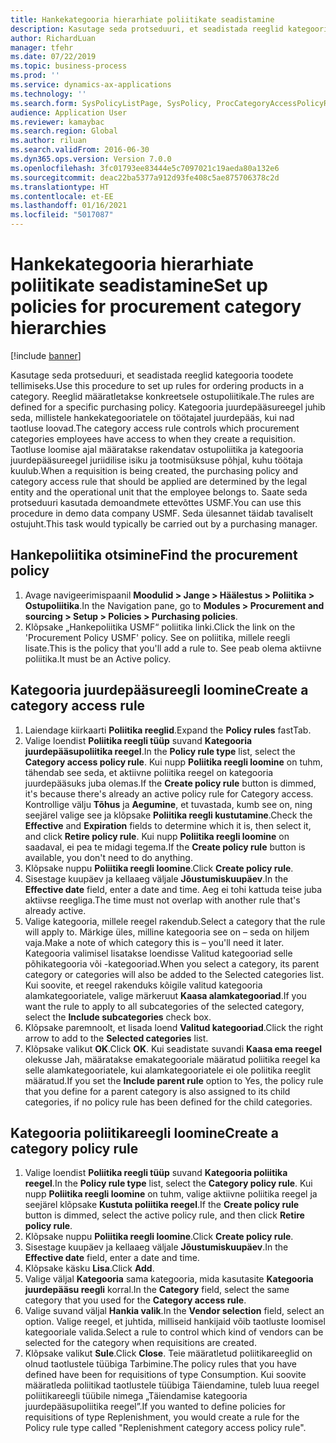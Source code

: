 ```yaml
---
title: Hankekategooria hierarhiate poliitikate seadistamine
description: Kasutage seda protseduuri, et seadistada reeglid kategooria toodete tellimiseks.
author: RichardLuan
manager: tfehr
ms.date: 07/22/2019
ms.topic: business-process
ms.prod: ''
ms.service: dynamics-ax-applications
ms.technology: ''
ms.search.form: SysPolicyListPage, SysPolicy, ProcCategoryAccessPolicyRule, ProcCategoryPolicyRule, EcoResCategorySingleLookup
audience: Application User
ms.reviewer: kamaybac
ms.search.region: Global
ms.author: riluan
ms.search.validFrom: 2016-06-30
ms.dyn365.ops.version: Version 7.0.0
ms.openlocfilehash: 3fc01793ee83444e5c7097021c19aeda80a132e6
ms.sourcegitcommit: deac22ba5377a912d93fe408c5ae875706378c2d
ms.translationtype: HT
ms.contentlocale: et-EE
ms.lasthandoff: 01/16/2021
ms.locfileid: "5017087"
---
```

# <a name="set-up-policies-for-procurement-category-hierarchies"></a><span data-ttu-id="90c01-103">Hankekategooria hierarhiate poliitikate seadistamine</span><span class="sxs-lookup"><span data-stu-id="90c01-103">Set up policies for procurement category hierarchies</span></span>

[!include [banner](../../includes/banner.md)]

<span data-ttu-id="90c01-104">Kasutage seda protseduuri, et seadistada reeglid kategooria toodete tellimiseks.</span><span class="sxs-lookup"><span data-stu-id="90c01-104">Use this procedure to set up rules for ordering products in a category.</span></span> <span data-ttu-id="90c01-105">Reeglid määratletakse konkreetsele ostupoliitikale.</span><span class="sxs-lookup"><span data-stu-id="90c01-105">The rules are defined for a specific purchasing policy.</span></span> <span data-ttu-id="90c01-106">Kategooria juurdepääsureegel juhib seda, millistele hankekategooriatele on töötajatel juurdepääs, kui nad taotluse loovad.</span><span class="sxs-lookup"><span data-stu-id="90c01-106">The category access rule controls which procurement categories employees have access to when they create a requisition.</span></span> <span data-ttu-id="90c01-107">Taotluse loomise ajal määratakse rakendatav ostupoliitika ja kategooria juurdepääsureegel juriidilise isiku ja tootmisüksuse põhjal, kuhu töötaja kuulub.</span><span class="sxs-lookup"><span data-stu-id="90c01-107">When a requisition is being created, the purchasing policy and category access rule that should be applied are determined by the legal entity and the operational unit that the employee belongs to.</span></span> <span data-ttu-id="90c01-108">Saate seda protseduuri kasutada demoandmete ettevõttes USMF.</span><span class="sxs-lookup"><span data-stu-id="90c01-108">You can use this procedure in demo data company USMF.</span></span> <span data-ttu-id="90c01-109">Seda ülesannet täidab tavaliselt ostujuht.</span><span class="sxs-lookup"><span data-stu-id="90c01-109">This task would typically be carried out by a purchasing manager.</span></span>


## <a name="find-the-procurement-policy"></a><span data-ttu-id="90c01-110">Hankepoliitika otsimine</span><span class="sxs-lookup"><span data-stu-id="90c01-110">Find the procurement policy</span></span>
1. <span data-ttu-id="90c01-111">Avage navigeerimispaanil **Moodulid > Jange > Häälestus > Poliitika > Ostupoliitika**.</span><span class="sxs-lookup"><span data-stu-id="90c01-111">In the Navigation pane, go to **Modules > Procurement and sourcing > Setup > Policies > Purchasing policies**.</span></span>
2. <span data-ttu-id="90c01-112">Klõpsake „Hankepoliitika USMF“ poliitika linki.</span><span class="sxs-lookup"><span data-stu-id="90c01-112">Click the link on the 'Procurement Policy USMF' policy.</span></span> <span data-ttu-id="90c01-113">See on poliitika, millele reegli lisate.</span><span class="sxs-lookup"><span data-stu-id="90c01-113">This is the policy that you'll add a rule to.</span></span> <span data-ttu-id="90c01-114">See peab olema aktiivne poliitika.</span><span class="sxs-lookup"><span data-stu-id="90c01-114">It must be an Active policy.</span></span>  

## <a name="create-a-category-access-rule"></a><span data-ttu-id="90c01-115">Kategooria juurdepääsureegli loomine</span><span class="sxs-lookup"><span data-stu-id="90c01-115">Create a category access rule</span></span>
1. <span data-ttu-id="90c01-116">Laiendage kiirkaarti **Poliitika reeglid**.</span><span class="sxs-lookup"><span data-stu-id="90c01-116">Expand the **Policy rules** fastTab.</span></span>
2. <span data-ttu-id="90c01-117">Valige loendist **Poliitika reegli tüüp** suvand **Kategooria juurdepääsupoliitika reegel**.</span><span class="sxs-lookup"><span data-stu-id="90c01-117">In the **Policy rule type** list, select the **Category access policy rule**.</span></span> <span data-ttu-id="90c01-118">Kui nupp **Poliitika reegli loomine** on tuhm, tähendab see seda, et aktiivne poliitika reegel on kategooria juurdepääsuks juba olemas.</span><span class="sxs-lookup"><span data-stu-id="90c01-118">If the **Create policy rule** button is dimmed, it's because there's already an active policy rule for Category access.</span></span> <span data-ttu-id="90c01-119">Kontrollige välju **Tõhus** ja **Aegumine**, et tuvastada, kumb see on, ning seejärel valige see ja klõpsake **Poliitika reegli kustutamine**.</span><span class="sxs-lookup"><span data-stu-id="90c01-119">Check the **Effective** and **Expiration** fields to determine which it is, then select it, and click **Retire policy rule**.</span></span> <span data-ttu-id="90c01-120">Kui nupp **Poliitika reegli loomine** on saadaval, ei pea te midagi tegema.</span><span class="sxs-lookup"><span data-stu-id="90c01-120">If the **Create policy rule** button is available, you don't need to do anything.</span></span>  
3. <span data-ttu-id="90c01-121">Klõpsake nuppu **Poliitika reegli loomine**.</span><span class="sxs-lookup"><span data-stu-id="90c01-121">Click **Create policy rule**.</span></span>
4. <span data-ttu-id="90c01-122">Sisestage kuupäev ja kellaaeg väljale **Jõustumiskuupäev**.</span><span class="sxs-lookup"><span data-stu-id="90c01-122">In the **Effective date** field, enter a date and time.</span></span> <span data-ttu-id="90c01-123">Aeg ei tohi kattuda teise juba aktiivse reegliga.</span><span class="sxs-lookup"><span data-stu-id="90c01-123">The time must not overlap with another rule that's already active.</span></span>  
5. <span data-ttu-id="90c01-124">Valige kategooria, millele reegel rakendub.</span><span class="sxs-lookup"><span data-stu-id="90c01-124">Select a category that the rule will apply to.</span></span> <span data-ttu-id="90c01-125">Märkige üles, milline kategooria see on – seda on hiljem vaja.</span><span class="sxs-lookup"><span data-stu-id="90c01-125">Make a note of which category this is – you'll need it later.</span></span> <span data-ttu-id="90c01-126">Kategooria valimisel lisatakse loendisse Valitud kategooriad selle põhikategooria või -kategooriad.</span><span class="sxs-lookup"><span data-stu-id="90c01-126">When you select a category, its parent category or categories will also be added to the Selected categories list.</span></span> <span data-ttu-id="90c01-127">Kui soovite, et reegel rakenduks kõigile valitud kategooria alamkategooriatele, valige märkeruut **Kaasa alamkategooriad**.</span><span class="sxs-lookup"><span data-stu-id="90c01-127">If you want the rule to apply to all subcategories of the selected category, select the **Include subcategories** check box.</span></span>
6. <span data-ttu-id="90c01-128">Klõpsake paremnoolt, et lisada loend **Valitud kategooriad**.</span><span class="sxs-lookup"><span data-stu-id="90c01-128">Click the right arrow to add to the **Selected categories** list.</span></span>  
4. <span data-ttu-id="90c01-129">Klõpsake valikut **OK**.</span><span class="sxs-lookup"><span data-stu-id="90c01-129">Click **OK**.</span></span> <span data-ttu-id="90c01-130">Kui seadistate suvandi **Kaasa ema reegel** olekusse Jah, määratakse emakategooriale määratud poliitika reegel ka selle alamkategooriatele, kui alamkategooriatele ei ole poliitika reeglit määratud.</span><span class="sxs-lookup"><span data-stu-id="90c01-130">If you set the **Include parent rule** option to Yes, the policy rule that you define for a parent category is also assigned to its child categories, if no policy rule has been defined for the child categories.</span></span>

## <a name="create-a-category-policy-rule"></a><span data-ttu-id="90c01-131">Kategooria poliitikareegli loomine</span><span class="sxs-lookup"><span data-stu-id="90c01-131">Create a category policy rule</span></span>
1. <span data-ttu-id="90c01-132">Valige loendist **Poliitika reegli tüüp** suvand **Kategooria poliitika reegel**.</span><span class="sxs-lookup"><span data-stu-id="90c01-132">In the **Policy rule type** list, select the **Category policy rule**.</span></span> <span data-ttu-id="90c01-133">Kui nupp **Poliitika reegli loomine** on tuhm, valige aktiivne poliitika reegel ja seejärel klõpsake **Kustuta poliitika reegel**.</span><span class="sxs-lookup"><span data-stu-id="90c01-133">If the **Create policy rule** button is dimmed, select the active policy rule, and then click **Retire policy rule**.</span></span>  
2. <span data-ttu-id="90c01-134">Klõpsake nuppu **Poliitika reegli loomine**.</span><span class="sxs-lookup"><span data-stu-id="90c01-134">Click **Create policy rule**.</span></span>
3. <span data-ttu-id="90c01-135">Sisestage kuupäev ja kellaaeg väljale **Jõustumiskuupäev**.</span><span class="sxs-lookup"><span data-stu-id="90c01-135">In the **Effective date** field, enter a date and time.</span></span>
4. <span data-ttu-id="90c01-136">Klõpsake käsku **Lisa**.</span><span class="sxs-lookup"><span data-stu-id="90c01-136">Click **Add**.</span></span>
5. <span data-ttu-id="90c01-137">Valige väljal **Kategooria** sama kategooria, mida kasutasite **Kategooria juurdepääsu reegli** korral.</span><span class="sxs-lookup"><span data-stu-id="90c01-137">In the **Category** field, select the same category that you used for the **Category access rule**.</span></span>
6. <span data-ttu-id="90c01-138">Valige suvand väljal **Hankia valik**.</span><span class="sxs-lookup"><span data-stu-id="90c01-138">In the **Vendor selection** field, select an option.</span></span> <span data-ttu-id="90c01-139">Valige reegel, et juhtida, milliseid hankijaid võib taotluste loomisel kategooriale valida.</span><span class="sxs-lookup"><span data-stu-id="90c01-139">Select a rule to control which kind of vendors can be selected for the category when requisitions are created.</span></span>  
7. <span data-ttu-id="90c01-140">Klõpsake valikut **Sule**.</span><span class="sxs-lookup"><span data-stu-id="90c01-140">Click **Close**.</span></span> <span data-ttu-id="90c01-141">Teie määratletud poliitikareeglid on olnud taotlustele tüübiga Tarbimine.</span><span class="sxs-lookup"><span data-stu-id="90c01-141">The policy rules that you have defined have been for requisitions of type Consumption.</span></span> <span data-ttu-id="90c01-142">Kui soovite määratleda poliitikad taotlustele tüübiga Täiendamine, tuleb luua reegel poliitikareegli tüübile nimega „Täiendamise kategooria juurdepääsupoliitika reegel”.</span><span class="sxs-lookup"><span data-stu-id="90c01-142">If you wanted to define policies for requisitions of type Replenishment, you would create a rule for the Policy rule type called "Replenishment category access policy rule".</span></span>  

